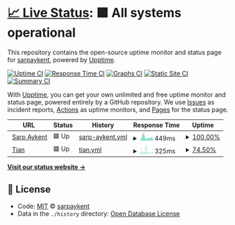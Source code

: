 # [📈 Live Status](https://status.sarpaykent.com): <!--live status--> **🟩 All systems operational**

This repository contains the open-source uptime monitor and status page for [sarpaykent](https://status.sarpaykent.com), powered by [Upptime](https://github.com/upptime/upptime).

[![Uptime CI](https://github.com/koj-co/upptime/workflows/Uptime%20CI/badge.svg)](https://github.com/koj-co/upptime/actions?query=workflow%3A%22Uptime+CI%22)
[![Response Time CI](https://github.com/koj-co/upptime/workflows/Response%20Time%20CI/badge.svg)](https://github.com/koj-co/upptime/actions?query=workflow%3A%22Response+Time+CI%22)
[![Graphs CI](https://github.com/koj-co/upptime/workflows/Graphs%20CI/badge.svg)](https://github.com/koj-co/upptime/actions?query=workflow%3A%22Graphs+CI%22)
[![Static Site CI](https://github.com/koj-co/upptime/workflows/Static%20Site%20CI/badge.svg)](https://github.com/koj-co/upptime/actions?query=workflow%3A%22Static+Site+CI%22)
[![Summary CI](https://github.com/koj-co/upptime/workflows/Summary%20CI/badge.svg)](https://github.com/koj-co/upptime/actions?query=workflow%3A%22Summary+CI%22)

With [Upptime](https://upptime.js.org), you can get your own unlimited and free uptime monitor and status page, powered entirely by a GitHub repository. We use [Issues](https://github.com/sarpaykent/uptime/issues) as incident reports, [Actions](https://github.com/sarpaykent/uptime/actions) as uptime monitors, and [Pages](https://status.sarpaykent.com) for the status page.

<!--start: status pages-->
<!-- This summary is generated by Upptime (https://github.com/upptime/upptime) -->
<!-- Do not edit this manually, your changes will be overwritten -->
<!-- prettier-ignore -->
| URL | Status | History | Response Time | Uptime |
| --- | ------ | ------- | ------------- | ------ |
| <img alt="" src="https://icons.duckduckgo.com/ip3/www.sarpaykent.com.ico" height="13"> [Sarp Aykent](https://www.sarpaykent.com) | 🟩 Up | [sarp-aykent.yml](https://github.com/sarpaykent/uptime/commits/HEAD/history/sarp-aykent.yml) | <details><summary><img alt="Response time graph" src="./graphs/sarp-aykent/response-time-week.png" height="20"> 449ms</summary><br><a href="https://status.sarpaykent.com/history/sarp-aykent"><img alt="Response time 703" src="https://img.shields.io/endpoint?url=https%3A%2F%2Fraw.githubusercontent.com%2Fsarpaykent%2Fuptime%2FHEAD%2Fapi%2Fsarp-aykent%2Fresponse-time.json"></a><br><a href="https://status.sarpaykent.com/history/sarp-aykent"><img alt="24-hour response time 439" src="https://img.shields.io/endpoint?url=https%3A%2F%2Fraw.githubusercontent.com%2Fsarpaykent%2Fuptime%2FHEAD%2Fapi%2Fsarp-aykent%2Fresponse-time-day.json"></a><br><a href="https://status.sarpaykent.com/history/sarp-aykent"><img alt="7-day response time 449" src="https://img.shields.io/endpoint?url=https%3A%2F%2Fraw.githubusercontent.com%2Fsarpaykent%2Fuptime%2FHEAD%2Fapi%2Fsarp-aykent%2Fresponse-time-week.json"></a><br><a href="https://status.sarpaykent.com/history/sarp-aykent"><img alt="30-day response time 813" src="https://img.shields.io/endpoint?url=https%3A%2F%2Fraw.githubusercontent.com%2Fsarpaykent%2Fuptime%2FHEAD%2Fapi%2Fsarp-aykent%2Fresponse-time-month.json"></a><br><a href="https://status.sarpaykent.com/history/sarp-aykent"><img alt="1-year response time 696" src="https://img.shields.io/endpoint?url=https%3A%2F%2Fraw.githubusercontent.com%2Fsarpaykent%2Fuptime%2FHEAD%2Fapi%2Fsarp-aykent%2Fresponse-time-year.json"></a></details> | <details><summary><a href="https://status.sarpaykent.com/history/sarp-aykent">100.00%</a></summary><a href="https://status.sarpaykent.com/history/sarp-aykent"><img alt="All-time uptime 100.00%" src="https://img.shields.io/endpoint?url=https%3A%2F%2Fraw.githubusercontent.com%2Fsarpaykent%2Fuptime%2FHEAD%2Fapi%2Fsarp-aykent%2Fuptime.json"></a><br><a href="https://status.sarpaykent.com/history/sarp-aykent"><img alt="24-hour uptime 100.00%" src="https://img.shields.io/endpoint?url=https%3A%2F%2Fraw.githubusercontent.com%2Fsarpaykent%2Fuptime%2FHEAD%2Fapi%2Fsarp-aykent%2Fuptime-day.json"></a><br><a href="https://status.sarpaykent.com/history/sarp-aykent"><img alt="7-day uptime 100.00%" src="https://img.shields.io/endpoint?url=https%3A%2F%2Fraw.githubusercontent.com%2Fsarpaykent%2Fuptime%2FHEAD%2Fapi%2Fsarp-aykent%2Fuptime-week.json"></a><br><a href="https://status.sarpaykent.com/history/sarp-aykent"><img alt="30-day uptime 100.00%" src="https://img.shields.io/endpoint?url=https%3A%2F%2Fraw.githubusercontent.com%2Fsarpaykent%2Fuptime%2FHEAD%2Fapi%2Fsarp-aykent%2Fuptime-month.json"></a><br><a href="https://status.sarpaykent.com/history/sarp-aykent"><img alt="1-year uptime 99.99%" src="https://img.shields.io/endpoint?url=https%3A%2F%2Fraw.githubusercontent.com%2Fsarpaykent%2Fuptime%2FHEAD%2Fapi%2Fsarp-aykent%2Fuptime-year.json"></a></details>
| <img alt="" src="https://icons.duckduckgo.com/ip3/www.tianaix.com.ico" height="13"> [Tian](https://www.tianaix.com) | 🟩 Up | [tian.yml](https://github.com/sarpaykent/uptime/commits/HEAD/history/tian.yml) | <details><summary><img alt="Response time graph" src="./graphs/tian/response-time-week.png" height="20"> 325ms</summary><br><a href="https://status.sarpaykent.com/history/tian"><img alt="Response time 489" src="https://img.shields.io/endpoint?url=https%3A%2F%2Fraw.githubusercontent.com%2Fsarpaykent%2Fuptime%2FHEAD%2Fapi%2Ftian%2Fresponse-time.json"></a><br><a href="https://status.sarpaykent.com/history/tian"><img alt="24-hour response time 346" src="https://img.shields.io/endpoint?url=https%3A%2F%2Fraw.githubusercontent.com%2Fsarpaykent%2Fuptime%2FHEAD%2Fapi%2Ftian%2Fresponse-time-day.json"></a><br><a href="https://status.sarpaykent.com/history/tian"><img alt="7-day response time 325" src="https://img.shields.io/endpoint?url=https%3A%2F%2Fraw.githubusercontent.com%2Fsarpaykent%2Fuptime%2FHEAD%2Fapi%2Ftian%2Fresponse-time-week.json"></a><br><a href="https://status.sarpaykent.com/history/tian"><img alt="30-day response time 381" src="https://img.shields.io/endpoint?url=https%3A%2F%2Fraw.githubusercontent.com%2Fsarpaykent%2Fuptime%2FHEAD%2Fapi%2Ftian%2Fresponse-time-month.json"></a><br><a href="https://status.sarpaykent.com/history/tian"><img alt="1-year response time 437" src="https://img.shields.io/endpoint?url=https%3A%2F%2Fraw.githubusercontent.com%2Fsarpaykent%2Fuptime%2FHEAD%2Fapi%2Ftian%2Fresponse-time-year.json"></a></details> | <details><summary><a href="https://status.sarpaykent.com/history/tian">74.50%</a></summary><a href="https://status.sarpaykent.com/history/tian"><img alt="All-time uptime 99.66%" src="https://img.shields.io/endpoint?url=https%3A%2F%2Fraw.githubusercontent.com%2Fsarpaykent%2Fuptime%2FHEAD%2Fapi%2Ftian%2Fuptime.json"></a><br><a href="https://status.sarpaykent.com/history/tian"><img alt="24-hour uptime 100.00%" src="https://img.shields.io/endpoint?url=https%3A%2F%2Fraw.githubusercontent.com%2Fsarpaykent%2Fuptime%2FHEAD%2Fapi%2Ftian%2Fuptime-day.json"></a><br><a href="https://status.sarpaykent.com/history/tian"><img alt="7-day uptime 74.50%" src="https://img.shields.io/endpoint?url=https%3A%2F%2Fraw.githubusercontent.com%2Fsarpaykent%2Fuptime%2FHEAD%2Fapi%2Ftian%2Fuptime-week.json"></a><br><a href="https://status.sarpaykent.com/history/tian"><img alt="30-day uptime 90.59%" src="https://img.shields.io/endpoint?url=https%3A%2F%2Fraw.githubusercontent.com%2Fsarpaykent%2Fuptime%2FHEAD%2Fapi%2Ftian%2Fuptime-month.json"></a><br><a href="https://status.sarpaykent.com/history/tian"><img alt="1-year uptime 99.22%" src="https://img.shields.io/endpoint?url=https%3A%2F%2Fraw.githubusercontent.com%2Fsarpaykent%2Fuptime%2FHEAD%2Fapi%2Ftian%2Fuptime-year.json"></a></details>

<!--end: status pages-->

[**Visit our status website →**](https://status.sarpaykent.com)

## 📄 License

- Code: [MIT](./LICENSE) © [sarpaykent](https://status.sarpaykent.com)
- Data in the `./history` directory: [Open Database License](https://opendatacommons.org/licenses/odbl/1-0/)
